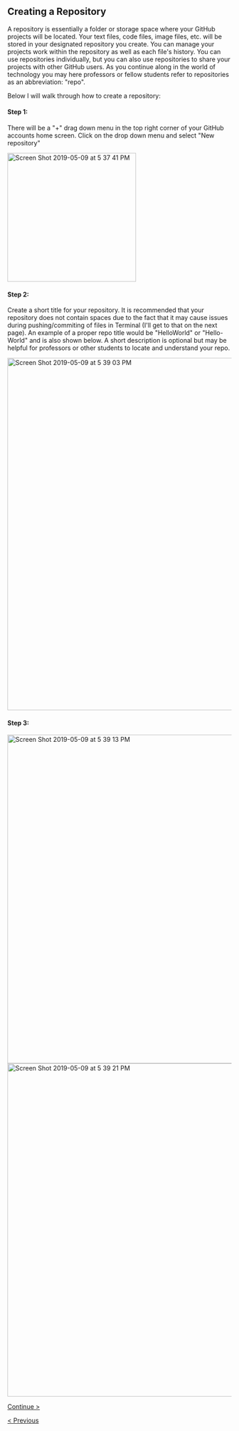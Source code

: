 ## Creating a Repository

A repository is essentially a folder or storage space where your GitHub projects will be located. Your text files, code files, image files, etc. will be stored in your designated repository you create. You can manage your projects work within the repository as well as each file's history. You can use repositories individually, but you can also use repositories to share your projects with other GitHub users. As you continue along in the world of technology you may here professors or fellow students refer to repositories as an abbreviation: "repo".

Below I will walk through how to create a repository:

#### Step 1:
There will be a "+" drag down menu in the top right corner of your GitHub accounts home screen. Click on the drop down menu and select "New repository"

<img width="289" alt="Screen Shot 2019-05-09 at 5 37 41 PM" src="https://user-images.githubusercontent.com/42652935/57491201-7c1af580-7281-11e9-859d-29854e5f3c3e.png">

#### Step 2:
Create a short title for your repository. It is recommended that your repository does not contain spaces due to the fact that it may cause issues during pushing/commiting of files in Terminal (I'll get to that on the next page). An example of a proper repo title would be "HelloWorld" or "Hello-World" and is also shown below. 
A short description is optional but may be helpful for professors or other students to locate and understand your repo. 

<img width="791" alt="Screen Shot 2019-05-09 at 5 39 03 PM" src="https://user-images.githubusercontent.com/42652935/57491216-8806b780-7281-11e9-94a9-c2ea93f8d597.png">

#### Step 3:


<img width="738" alt="Screen Shot 2019-05-09 at 5 39 13 PM" src="https://user-images.githubusercontent.com/42652935/57491209-82a96d00-7281-11e9-990a-4b92e5fc2481.png">

<img width="748" alt="Screen Shot 2019-05-09 at 5 39 21 PM" src="https://user-images.githubusercontent.com/42652935/57491206-7fae7c80-7281-11e9-93f3-84454b249e42.png">

[Continue >](PushFileToRepository.md)

[< Previous](SetUp.md)
